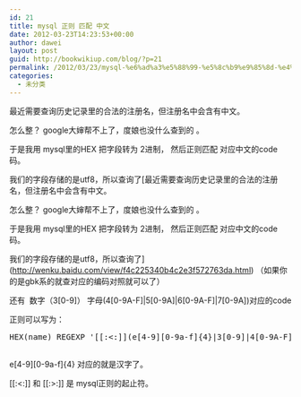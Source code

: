 ```yaml
---
id: 21
title: mysql 正则 匹配 中文
date: 2012-03-23T14:23:53+00:00
author: dawei
layout: post
guid: http://bookwikiup.com/blog/?p=21
permalink: /2012/03/23/mysql-%e6%ad%a3%e5%88%99-%e5%8c%b9%e9%85%8d-%e4%b8%ad%e6%96%87/
categories:
  - 未分类
---
```

最近需要查询历史记录里的合法的注册名，但注册名中会含有中文。
  
怎么整？ google大婶帮不上了，度娘也没什么查到的 。
  
于是我用 mysql里的HEX 把字段转为 2进制， 然后正则匹配 对应中文的code码。
  
我们的字段存储的是utf8，所以查询了[最近需要查询历史记录里的合法的注册名，但注册名中会含有中文。
  
怎么整？ google大婶帮不上了，度娘也没什么查到的 。
  
于是我用 mysql里的HEX 把字段转为 2进制， 然后正则匹配 对应中文的code码。
  
我们的字段存储的是utf8，所以查询了](http://wenku.baidu.com/view/f4c225340b4c2e3f572763da.html) （如果你的是gbk系的就查对应的编码对照就可以了）
  
还有  数字（3[0-9]） 字母(4[0-9A-F]|5[0-9A]|6[0-9A-F]|7[0-9A])对应的code
  
正则可以写为：

<pre>HEX(name) REGEXP '[[:&lt;:]](e[4-9][0-9a-f]{4}|3[0-9]|4[0-9A-F]|5[0-9A]|6[0-9A-F]|7[0-9A]|5F)+[[:>:]]'

</pre>

e\[4-9\]\[0-9a-f\]{4} 对应的就是汉字了。
  
[[:\<:]] 和 [[:\>:]] 是 mysql正则的起止符。